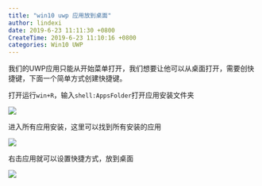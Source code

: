 ```yaml
---
title: "win10 uwp 应用放到桌面"
author: lindexi
date: 2019-6-23 11:11:30 +0800
CreateTime: 2019-6-23 11:10:16 +0800
categories: Win10 UWP
---
```


我们的UWP应用只能从开始菜单打开，我们想要让他可以从桌面打开，需要创快捷键，下面一个简单方式创建快捷键。

<!--more-->



打开运行`win+R`，输入`shell:AppsFolder`打开应用安装文件夹

![](http://image.acmx.xyz/c03c8fcd-a6d4-4a5c-bab8-910b77a690982016123102226.jpg)

进入所有应用安装，这里可以找到所有安装的应用

![](http://image.acmx.xyz/c03c8fcd-a6d4-4a5c-bab8-910b77a690982016123102257.jpg)

右击应用就可以设置快捷方式，放到桌面

![](http://image.acmx.xyz/c03c8fcd-a6d4-4a5c-bab8-910b77a690982016123102738.jpg)

